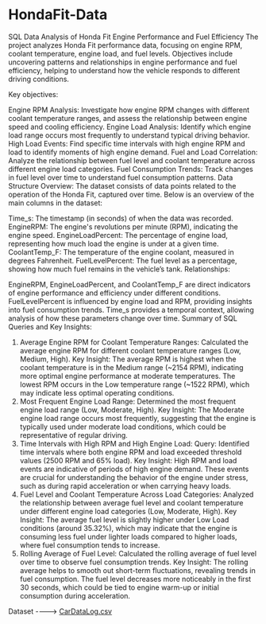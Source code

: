 # HondaFit-Data
SQL Data Analysis of Honda Fit Engine Performance and Fuel Efficiency
The project analyzes Honda Fit performance data, focusing on engine RPM, coolant temperature, engine load, and fuel levels. Objectives include uncovering patterns and relationships in engine performance and fuel efficiency, helping to understand how the vehicle responds to different driving conditions.

Key objectives:

Engine RPM Analysis: Investigate how engine RPM changes with different coolant temperature ranges, and assess the relationship between engine speed and cooling efficiency.
Engine Load Analysis: Identify which engine load range occurs most frequently to understand typical driving behavior.
High Load Events: Find specific time intervals with high engine RPM and load to identify moments of high engine demand.
Fuel and Load Correlation: Analyze the relationship between fuel level and coolant temperature across different engine load categories.
Fuel Consumption Trends: Track changes in fuel level over time to understand fuel consumption patterns.
Data Structure Overview:
The dataset consists of data points related to the operation of the Honda Fit, captured over time. Below is an overview of the main columns in the dataset:

Time_s: The timestamp (in seconds) of when the data was recorded.
EngineRPM: The engine's revolutions per minute (RPM), indicating the engine speed.
EngineLoadPercent: The percentage of engine load, representing how much load the engine is under at a given time.
CoolantTemp_F: The temperature of the engine coolant, measured in degrees Fahrenheit.
FuelLevelPercent: The fuel level as a percentage, showing how much fuel remains in the vehicle’s tank.
Relationships:

EngineRPM, EngineLoadPercent, and CoolantTemp_F are direct indicators of engine performance and efficiency under different conditions.
FuelLevelPercent is influenced by engine load and RPM, providing insights into fuel consumption trends.
Time_s provides a temporal context, allowing analysis of how these parameters change over time.
Summary of SQL Queries and Key Insights:
1. Average Engine RPM for Coolant Temperature Ranges:
 Calculated the average engine RPM for different coolant temperature ranges (Low, Medium, High).
Key Insight: The average RPM is highest when the coolant temperature is in the Medium range (~2154 RPM), indicating more optimal engine performance at moderate temperatures. The lowest RPM occurs in the Low temperature range (~1522 RPM), which may indicate less optimal operating conditions.
2. Most Frequent Engine Load Range:
 Determined the most frequent engine load range (Low, Moderate, High).
Key Insight: The Moderate engine load range occurs most frequently, suggesting that the engine is typically used under moderate load conditions, which could be representative of regular driving.
3. Time Intervals with High RPM and High Engine Load:
Query: Identified time intervals where both engine RPM and load exceeded threshold values (2500 RPM and 65% load).
Key Insight: High RPM and load events are indicative of periods of high engine demand. These events are crucial for understanding the behavior of the engine under stress, such as during rapid acceleration or when carrying heavy loads.
4. Fuel Level and Coolant Temperature Across Load Categories:
 Analyzed the relationship between average fuel level and coolant temperature under different engine load categories (Low, Moderate, High).
Key Insight: The average fuel level is slightly higher under Low Load conditions (around 35.32%), which may indicate that the engine is consuming less fuel under lighter loads compared to higher loads, where fuel consumption tends to increase.
5. Rolling Average of Fuel Level:
 Calculated the rolling average of fuel level over time to observe fuel consumption trends.
Key Insight: The rolling average helps to smooth out short-term fluctuations, revealing trends in fuel consumption. The fuel level decreases more noticeably in the first 30 seconds, which could be tied to engine warm-up or initial consumption during acceleration.


Dataset ---->
[CarDataLog.csv](https://github.com/user-attachments/files/17707542/CarDataLog.csv)

